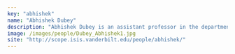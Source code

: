 ```yaml
---
key: "abhishek"
name: "Abhishek Dubey"
description: "Abhishek Dubey is an assistant professor in the department of computer science and computer engineering at Vanderbilt University. He is also a senior research scientist at the Institute for Software Integrated Systems at Vanderbilt University. His research interests predominantly lies in resilient cyber-physical systems, including fault diagnositcs and prognostics and performance management algorithms. He is particularly interested in applying his work to solve the interoperability, scalability and fault management challenges faced by data intensive applications developed and deployed for smart and connect communities. His current projects are related to transporation, smart grid and emergency response domains. Abhishek completed his PhD in Electrical Engineering from Vanderbilt University in 2009. He received his M.S. in Electrical Engineering from Vanderbilt University in August 2005 and completed his undergraduate studies in electrical engineering from the Indian Institute of Technology, Banaras Hindu University, India in May 2001. He is a senior member of IEEE."
image: /images/people/Dubey_Abhishek1.jpg
site: "http://scope.isis.vanderbilt.edu/people/abhishek/"
---
```

